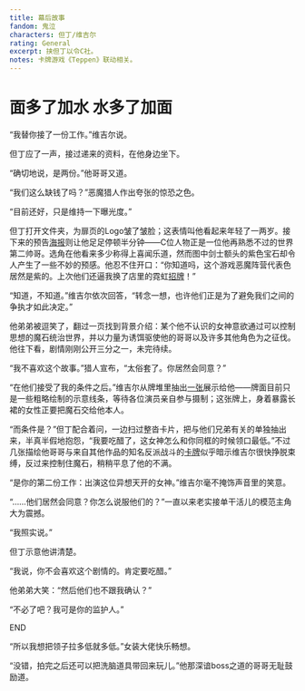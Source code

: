 ```yaml
---
title: 幕后故事
fandom: 鬼泣
characters: 但丁/维吉尔
rating: General
excerpt: 挟但丁以令C社。
notes: 卡牌游戏《Teppen》联动相关。
---
```


# 面多了加水 水多了加面



“我替你接了一份工作。”维吉尔说。

但丁应了一声，接过递来的资料，在他身边坐下。

“确切地说，是两份。”他哥哥又道。

“我们这么缺钱了吗？”恶魔猎人作出夸张的惊恐之色。

“目前还好，只是维持一下曝光度。”

但丁打开文件夹，为扉页的Logo皱了皱脸；这表情叫他看起来年轻了一两岁。接下来的预告[海报][1]则让他足足停顿半分钟——C位人物正是一位他再熟悉不过的世界第二帅哥。选角在他看来多少称得上喜闻乐道，然而图中剑士额头的紫色宝石却令人产生了一些不妙的预感。他忍不住开口：“你知道吗，这个游戏恶魔阵营代表色居然是紫的。上次他们还逼我换了店里的霓虹[招牌][2]！”

“知道，不知道。”维吉尔依次回答，“转念一想，也许他们正是为了避免我们之间的争执才如此决定。”

他弟弟被逗笑了，翻过一页找到背景介绍：某个他不认识的女神意欲通过可以控制思想的魔石统治世界，并以力量为诱饵驱使他的哥哥以及许多其他角色为之征伐。他往下看，剧情刚刚公开三分之一，未完待续。

“我不喜欢这个故事。”猎人宣布，“太俗套了。你居然会同意？”

“在他们接受了我的条件之后。”维吉尔从牌堆里抽出[一张][3]展示给他——牌面目前只是一些粗略绘制的示意线条，等待各位演员亲自参与摄制；这张牌上，身着暴露长裙的女性正要把魔石交给他本人。

“而条件是？”但丁配合着问，一边扫过整沓卡片，把与他们兄弟有关的单独抽出来，半真半假地抱怨，“我要吃醋了，这女神怎么和你同框的时候领口最低。”不过几张描绘他哥哥与来自其他作品的知名反派战斗的[卡牌][4]似乎暗示维吉尔很快挣脱束缚，反过来控制住魔石，稍稍平息了他的不满。

“是你的第二份工作：出演这位异想天开的女神。”维吉尔毫不掩饰声音里的笑意。

“……他们居然会同意？你怎么说服他们的？”一直以来老实接单干活儿的模范主角大为震撼。

“我照实说。”

但丁示意他讲清楚。

“我说，你不会喜欢这个剧情的。肯定要吃醋。”

他弟弟大笑：“然后他们也不跟我确认？”

“不必了吧？我可是你的监护人。”



END



“所以我想把领子拉多低就多低。”女装大佬快乐畅想。

“没错，拍完之后还可以把洗脑道具带回来玩儿。”他那深谙boss之道的哥哥无耻鼓励道。



[1]: https://teppenthegame.com/_materials/img/cards/packs/2021/mor/main-bnr.jpg
[2]: https://teppen.fandom.com/wiki/Jackpot!_(DANTE_013)
[3]: https://teppen.fandom.com/wiki/Hunger_for_Power_(MOR_076)
[4]: https://teppen.fandom.com/wiki/Proud_Spirit_(MOR_058)